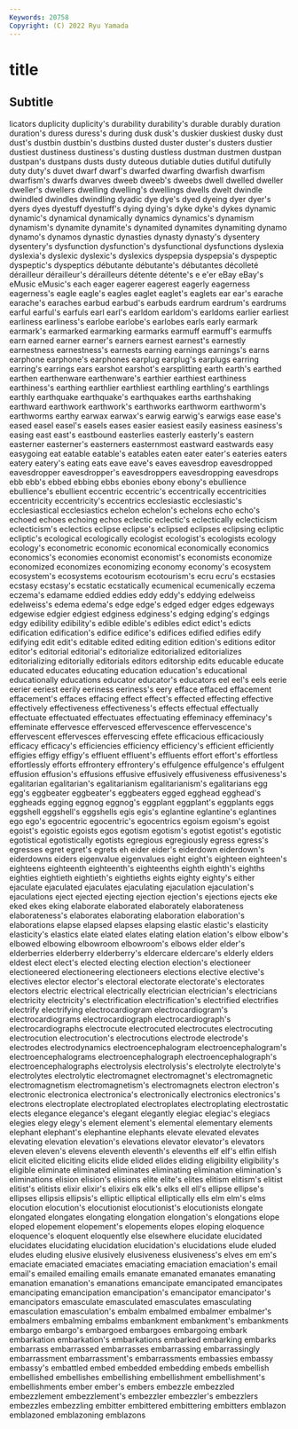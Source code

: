 ```yaml
---
Keywords: 20758
Copyright: (C) 2022 Ryu Yamada
---
```



# title

## Subtitle
licators duplicity duplicity's durability durability's
durable durably duration duration's duress duress's during dusk dusk's duskier
duskiest dusky dust dust's dustbin dustbin's dustbins dusted duster duster's
dusters dustier dustiest dustiness dustiness's dusting dustless dustman dustmen dustpan
dustpan's dustpans dusts dusty duteous dutiable duties dutiful dutifully duty
duty's duvet dwarf dwarf's dwarfed dwarfing dwarfish dwarfism dwarfism's dwarfs
dwarves dweeb dweeb's dweebs dwell dwelled dweller dweller's dwellers dwelling
dwelling's dwellings dwells dwelt dwindle dwindled dwindles dwindling dyadic dye
dye's dyed dyeing dyer dyer's dyers dyes dyestuff dyestuff's dying
dying's dyke dyke's dykes dynamic dynamic's dynamical dynamically dynamics dynamics's
dynamism dynamism's dynamite dynamite's dynamited dynamites dynamiting dynamo dynamo's dynamos
dynastic dynasties dynasty dynasty's dysentery dysentery's dysfunction dysfunction's dysfunctional dysfunctions
dyslexia dyslexia's dyslexic dyslexic's dyslexics dyspepsia dyspepsia's dyspeptic dyspeptic's dyspeptics
débutante débutante's débutantes décolleté dérailleur dérailleur's dérailleurs détente détente's e
e'er eBay eBay's eMusic eMusic's each eager eagerer eagerest eagerly
eagerness eagerness's eagle eagle's eagles eaglet eaglet's eaglets ear ear's
earache earache's earaches earbud earbud's earbuds eardrum eardrum's eardrums earful
earful's earfuls earl earl's earldom earldom's earldoms earlier earliest earliness
earliness's earlobe earlobe's earlobes earls early earmark earmark's earmarked earmarking
earmarks earmuff earmuff's earmuffs earn earned earner earner's earners earnest
earnest's earnestly earnestness earnestness's earnests earning earnings earnings's earns earphone
earphone's earphones earplug earplug's earplugs earring earring's earrings ears earshot
earshot's earsplitting earth earth's earthed earthen earthenware earthenware's earthier earthiest
earthiness earthiness's earthing earthlier earthliest earthling earthling's earthlings earthly earthquake
earthquake's earthquakes earths earthshaking earthward earthwork earthwork's earthworks earthworm earthworm's
earthworms earthy earwax earwax's earwig earwig's earwigs ease ease's eased
easel easel's easels eases easier easiest easily easiness easiness's easing
east east's eastbound easterlies easterly easterly's eastern easterner easterner's easterners
easternmost eastward eastwards easy easygoing eat eatable eatable's eatables eaten
eater eater's eateries eaters eatery eatery's eating eats eave eave's
eaves eavesdrop eavesdropped eavesdropper eavesdropper's eavesdroppers eavesdropping eavesdrops ebb ebb's
ebbed ebbing ebbs ebonies ebony ebony's ebullience ebullience's ebullient eccentric
eccentric's eccentrically eccentricities eccentricity eccentricity's eccentrics ecclesiastic ecclesiastic's ecclesiastical ecclesiastics
echelon echelon's echelons echo echo's echoed echoes echoing echos eclectic
eclectic's eclectically eclecticism eclecticism's eclectics eclipse eclipse's eclipsed eclipses eclipsing
ecliptic ecliptic's ecological ecologically ecologist ecologist's ecologists ecology ecology's econometric
economic economical economically economics economics's economies economist economist's economists economize
economized economizes economizing economy economy's ecosystem ecosystem's ecosystems ecotourism ecotourism's
ecru ecru's ecstasies ecstasy ecstasy's ecstatic ecstatically ecumenical ecumenically eczema
eczema's edamame eddied eddies eddy eddy's eddying edelweiss edelweiss's edema
edema's edge edge's edged edger edges edgeways edgewise edgier edgiest
edginess edginess's edging edging's edgings edgy edibility edibility's edible edible's
edibles edict edict's edicts edification edification's edifice edifice's edifices edified
edifies edify edifying edit edit's editable edited editing edition edition's
editions editor editor's editorial editorial's editorialize editorialized editorializes editorializing editorially
editorials editors editorship edits educable educate educated educates educating education
education's educational educationally educations educator educator's educators eel eel's eels
eerie eerier eeriest eerily eeriness eeriness's eery efface effaced effacement
effacement's effaces effacing effect effect's effected effecting effective effectively effectiveness
effectiveness's effects effectual effectually effectuate effectuated effectuates effectuating effeminacy effeminacy's
effeminate effervesce effervesced effervescence effervescence's effervescent effervesces effervescing effete efficacious
efficaciously efficacy efficacy's efficiencies efficiency efficiency's efficient efficiently effigies effigy
effigy's effluent effluent's effluents effort effort's effortless effortlessly efforts effrontery
effrontery's effulgence effulgence's effulgent effusion effusion's effusions effusive effusively effusiveness
effusiveness's egalitarian egalitarian's egalitarianism egalitarianism's egalitarians egg egg's eggbeater eggbeater's
eggbeaters egged egghead egghead's eggheads egging eggnog eggnog's eggplant eggplant's
eggplants eggs eggshell eggshell's eggshells egis egis's eglantine eglantine's eglantines
ego ego's egocentric egocentric's egocentrics egoism egoism's egoist egoist's egoistic
egoists egos egotism egotism's egotist egotist's egotistic egotistical egotistically egotists
egregious egregiously egress egress's egresses egret egret's egrets eh eider
eider's eiderdown eiderdown's eiderdowns eiders eigenvalue eigenvalues eight eight's eighteen
eighteen's eighteens eighteenth eighteenth's eighteenths eighth eighth's eighths eighties eightieth
eightieth's eightieths eights eighty eighty's either ejaculate ejaculated ejaculates ejaculating
ejaculation ejaculation's ejaculations eject ejected ejecting ejection ejection's ejections ejects
eke eked ekes eking elaborate elaborated elaborately elaborateness elaborateness's elaborates
elaborating elaboration elaboration's elaborations elapse elapsed elapses elapsing elastic elastic's
elasticity elasticity's elastics elate elated elates elating elation elation's elbow
elbow's elbowed elbowing elbowroom elbowroom's elbows elder elder's elderberries elderberry
elderberry's eldercare eldercare's elderly elders eldest elect elect's elected electing
election election's electioneer electioneered electioneering electioneers elections elective elective's electives
elector elector's electoral electorate electorate's electorates electors electric electrical electrically
electrician electrician's electricians electricity electricity's electrification electrification's electrified electrifies electrify
electrifying electrocardiogram electrocardiogram's electrocardiograms electrocardiograph electrocardiograph's electrocardiographs electrocute electrocuted electrocutes
electrocuting electrocution electrocution's electrocutions electrode electrode's electrodes electrodynamics electroencephalogram electroencephalogram's
electroencephalograms electroencephalograph electroencephalograph's electroencephalographs electrolysis electrolysis's electrolyte electrolyte's electrolytes electrolytic
electromagnet electromagnet's electromagnetic electromagnetism electromagnetism's electromagnets electron electron's electronic electronica
electronica's electronically electronics electronics's electrons electroplate electroplated electroplates electroplating electrostatic
elects elegance elegance's elegant elegantly elegiac elegiac's elegiacs elegies elegy
elegy's element element's elemental elementary elements elephant elephant's elephantine elephants
elevate elevated elevates elevating elevation elevation's elevations elevator elevator's elevators
eleven eleven's elevens eleventh eleventh's elevenths elf elf's elfin elfish
elicit elicited eliciting elicits elide elided elides eliding eligibility eligibility's
eligible eliminate eliminated eliminates eliminating elimination elimination's eliminations elision elision's
elisions elite elite's elites elitism elitism's elitist elitist's elitists elixir
elixir's elixirs elk elk's elks ell ell's ellipse ellipse's ellipses
ellipsis ellipsis's elliptic elliptical elliptically ells elm elm's elms elocution
elocution's elocutionist elocutionist's elocutionists elongate elongated elongates elongating elongation elongation's
elongations elope eloped elopement elopement's elopements elopes eloping eloquence eloquence's
eloquent eloquently else elsewhere elucidate elucidated elucidates elucidating elucidation elucidation's
elucidations elude eluded eludes eluding elusive elusively elusiveness elusiveness's elves
em em's emaciate emaciated emaciates emaciating emaciation emaciation's email email's
emailed emailing emails emanate emanated emanates emanating emanation emanation's emanations
emancipate emancipated emancipates emancipating emancipation emancipation's emancipator emancipator's emancipators emasculate
emasculated emasculates emasculating emasculation emasculation's embalm embalmed embalmer embalmer's embalmers
embalming embalms embankment embankment's embankments embargo embargo's embargoed embargoes embargoing
embark embarkation embarkation's embarkations embarked embarking embarks embarrass embarrassed embarrasses
embarrassing embarrassingly embarrassment embarrassment's embarrassments embassies embassy embassy's embattled embed
embedded embedding embeds embellish embellished embellishes embellishing embellishment embellishment's embellishments
ember ember's embers embezzle embezzled embezzlement embezzlement's embezzler embezzler's embezzlers
embezzles embezzling embitter embittered embittering embitters emblazon emblazoned emblazoning emblazons
